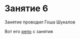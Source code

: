  # Занятие 6
 
Занятие проводил Гоша Шукалов

Вот его [репо](https://github.com/phyzzmat/lecture) c занятия
